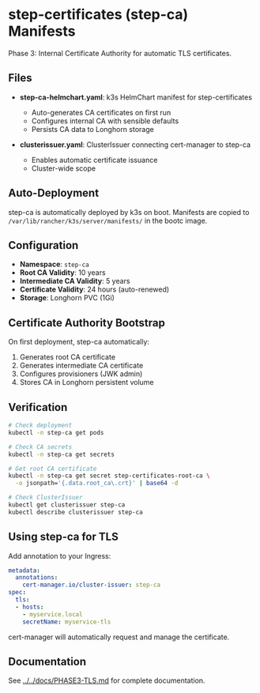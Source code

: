 # step-certificates (step-ca) Manifests

Phase 3: Internal Certificate Authority for automatic TLS certificates.

## Files

- **step-ca-helmchart.yaml**: k3s HelmChart manifest for step-certificates
  - Auto-generates CA certificates on first run
  - Configures internal CA with sensible defaults
  - Persists CA data to Longhorn storage

- **clusterissuer.yaml**: ClusterIssuer connecting cert-manager to step-ca
  - Enables automatic certificate issuance
  - Cluster-wide scope

## Auto-Deployment

step-ca is automatically deployed by k3s on boot. Manifests are copied to `/var/lib/rancher/k3s/server/manifests/` in the bootc image.

## Configuration

- **Namespace**: `step-ca`
- **Root CA Validity**: 10 years
- **Intermediate CA Validity**: 5 years
- **Certificate Validity**: 24 hours (auto-renewed)
- **Storage**: Longhorn PVC (1Gi)

## Certificate Authority Bootstrap

On first deployment, step-ca automatically:
1. Generates root CA certificate
2. Generates intermediate CA certificate
3. Configures provisioners (JWK admin)
4. Stores CA in Longhorn persistent volume

## Verification

```bash
# Check deployment
kubectl -n step-ca get pods

# Check CA secrets
kubectl -n step-ca get secrets

# Get root CA certificate
kubectl -n step-ca get secret step-certificates-root-ca \
  -o jsonpath='{.data.root_ca\.crt}' | base64 -d

# Check ClusterIssuer
kubectl get clusterissuer step-ca
kubectl describe clusterissuer step-ca
```

## Using step-ca for TLS

Add annotation to your Ingress:

```yaml
metadata:
  annotations:
    cert-manager.io/cluster-issuer: step-ca
spec:
  tls:
  - hosts:
    - myservice.local
    secretName: myservice-tls
```

cert-manager will automatically request and manage the certificate.

## Documentation

See [../../docs/PHASE3-TLS.md](../../docs/PHASE3-TLS.md) for complete documentation.
